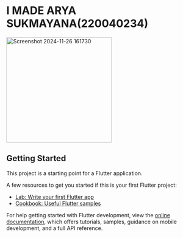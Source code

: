 # I MADE ARYA SUKMAYANA(220040234)


<img width="276" alt="Screenshot 2024-11-26 161730" src="https://github.com/user-attachments/assets/b227a769-5df7-438f-8117-b81f67ae3b9b">

## Getting Started

This project is a starting point for a Flutter application.

A few resources to get you started if this is your first Flutter project:

- [Lab: Write your first Flutter app](https://docs.flutter.dev/get-started/codelab)
- [Cookbook: Useful Flutter samples](https://docs.flutter.dev/cookbook)

For help getting started with Flutter development, view the
[online documentation](https://docs.flutter.dev/), which offers tutorials,
samples, guidance on mobile development, and a full API reference.
